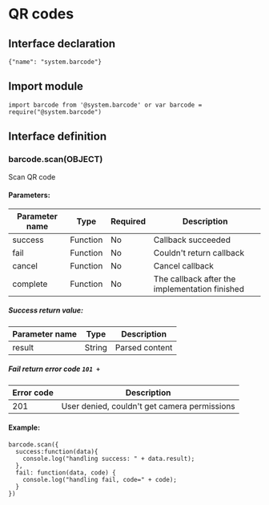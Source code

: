 # QR codes

## Interface declaration

```
{"name": "system.barcode"}
```

## Import module

```
import barcode from '@system.barcode' or var barcode = require("@system.barcode")
```

## Interface definition

### barcode.scan(OBJECT)

Scan QR code

#### Parameters:

| Parameter name | Type     | Required | Description                              |
| -------------- | -------- | -------- | ---------------------------------------- |
| success        | Function | No       | Callback succeeded                       |
| fail           | Function | No       | Couldn't return callback                 |
| cancel         | Function | No       | Cancel callback                          |
| complete       | Function | No       | The callback after the implementation finished |

##### Success return value:

| Parameter name | Type   | Description    |
| -------------- | ------ | -------------- |
| result         | String | Parsed content |

##### Fail return error code `101 +`

| Error code | Description                              |
| ---------- | ---------------------------------------- |
| 201        | User denied, couldn't get camera permissions |

#### Example:

```
barcode.scan({
  success:function(data){
    console.log("handling success: " + data.result);
  },
  fail: function(data, code) {
    console.log("handling fail, code=" + code);
  }
})
```
